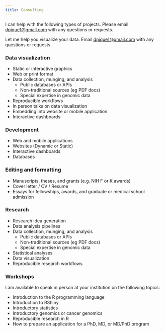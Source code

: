 ```yaml
---
title: Consulting
---
```


I can help with the following types of projects. Please email dpique1@gmail.com with any questions or requests.

Let me help you visualize your data. Email dpique1@gmail.com with any questions or requests.

### Data visualization
- Static or interactive graphics
- Web or print format
- Data collection, munging, and analysis
  - Public databases or APIs
  - Non-traditional sources (eg PDF docs)
  - Special expertise in genomic data
- Reproducible workflows
- In person talks on data visualization
- Embedding into website or mobile application
- Interactive dashboards


### Development
- Web and mobile applications
- Websites (Dynamic or Static)
- Interactive dashboards
- Databases

### Editing and formatting
- Manuscripts, theses, and grants (e.g. NIH F or K awards)
- Cover letter / CV / Resume
- Essays for fellowships, awards, and graduate or medical school admission

### Research
- Research idea generation
- Data analysis pipelines
- Data collection, munging, and analysis
  - Public databases or APIs
  - Non-traditional sources (eg PDF docs)
  - Special expertise in genomic data
- Statistical analyses
- Data visualization
- Reproducible research workflows

### Workshops

I am available to speak in person at your institution on the following topics:

- Introduction to the R programming language
- Introduction to RShiny
- Introductory statistics
- Introductory genomics or cancer genomics
- Reproducible research in R
- How to prepare an application for a PhD, MD, or MD/PhD program
